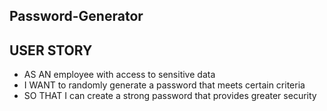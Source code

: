 ## Password-Generator


## USER STORY
* AS AN employee with access to sensitive data
* I WANT to randomly generate a password that meets certain criteria
* SO THAT I can create a strong password that provides greater security









